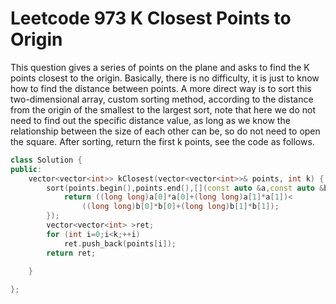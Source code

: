# Leetcode 973 K Closest Points to Origin
This question gives a series of points on the plane and asks to find the K points closest to the origin. Basically, there is no difficulty, it is just to know how to find the distance between points. A more direct way is to sort this two-dimensional array, custom sorting method, according to the distance from the origin of the smallest to the largest sort, note that here we do not need to find out the specific distance value, as long as we know the relationship between the size of each other can be, so do not need to open the square. After sorting, return the first k points, see the code as follows.

```cpp
class Solution {
public:
    vector<vector<int>> kClosest(vector<vector<int>>& points, int k) {
        sort(points.begin(),points.end(),[](const auto &a,const auto &b){
            return ((long long)a[0]*a[0]+(long long)a[1]*a[1])<
                ((long long)b[0]*b[0]+(long long)b[1]*b[1]);
        });
        vector<vector<int> >ret;
        for (int i=0;i<k;++i) 
            ret.push_back(points[i]);
        return ret;
        
    }

};
```
